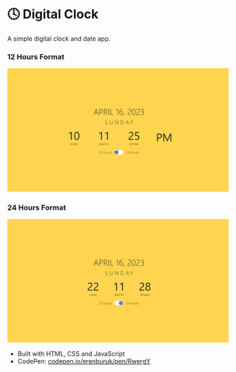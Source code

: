 # 🕓 Digital Clock

A simple digital clock and date app.

### 12 Hours Format

![12-hours](img/12-hours.png)

### 24 Hours Format

![24-hours](img/24-hours.png)

- Built with HTML, CSS and JavaScript
- CodePen: [codepen.io/erenburuk/pen/RwergY](https://codepen.io/erenburuk/pen/RwergYM)
